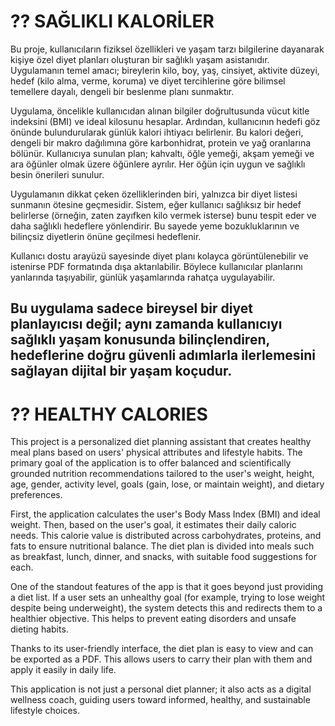 # ?? SAĞLIKLI KALORİLER

Bu proje, kullanıcıların fiziksel özellikleri ve yaşam tarzı bilgilerine dayanarak kişiye özel diyet planları oluşturan bir sağlıklı yaşam asistanıdır. Uygulamanın temel amacı; bireylerin kilo, boy, yaş, cinsiyet, aktivite düzeyi, hedef (kilo alma, verme, koruma) ve diyet tercihlerine göre bilimsel temellere dayalı, dengeli bir beslenme planı sunmaktır.

Uygulama, öncelikle kullanıcıdan alınan bilgiler doğrultusunda vücut kitle indeksini (BMI) ve ideal kilosunu hesaplar. Ardından, kullanıcının hedefi göz önünde bulundurularak günlük kalori ihtiyacı belirlenir. Bu kalori değeri, dengeli bir makro dağılımına göre karbonhidrat, protein ve yağ oranlarına bölünür. Kullanıcıya sunulan plan; kahvaltı, öğle yemeği, akşam yemeği ve ara öğünler olmak üzere öğünlere ayrılır. Her öğün için uygun ve sağlıklı besin önerileri sunulur.

Uygulamanın dikkat çeken özelliklerinden biri, yalnızca bir diyet listesi sunmanın ötesine geçmesidir. Sistem, eğer kullanıcı sağlıksız bir hedef belirlerse (örneğin, zaten zayıfken kilo vermek isterse) bunu tespit eder ve daha sağlıklı hedeflere yönlendirir. Bu sayede yeme bozukluklarının ve bilinçsiz diyetlerin önüne geçilmesi hedeflenir.

Kullanıcı dostu arayüzü sayesinde diyet planı kolayca görüntülenebilir ve istenirse PDF formatında dışa aktarılabilir. Böylece kullanıcılar planlarını yanlarında taşıyabilir, günlük yaşamlarında rahatça uygulayabilir.

Bu uygulama sadece bireysel bir diyet planlayıcısı değil; aynı zamanda kullanıcıyı sağlıklı yaşam konusunda bilinçlendiren, hedeflerine doğru güvenli adımlarla ilerlemesini sağlayan dijital bir yaşam koçudur.
---

# ?? HEALTHY CALORIES

This project is a personalized diet planning assistant that creates healthy meal plans based on users' physical attributes and lifestyle habits. The primary goal of the application is to offer balanced and scientifically grounded nutrition recommendations tailored to the user's weight, height, age, gender, activity level, goals (gain, lose, or maintain weight), and dietary preferences.

First, the application calculates the user's Body Mass Index (BMI) and ideal weight. Then, based on the user's goal, it estimates their daily caloric needs. This calorie value is distributed across carbohydrates, proteins, and fats to ensure nutritional balance. The diet plan is divided into meals such as breakfast, lunch, dinner, and snacks, with suitable food suggestions for each.

One of the standout features of the app is that it goes beyond just providing a diet list. If a user sets an unhealthy goal (for example, trying to lose weight despite being underweight), the system detects this and redirects them to a healthier objective. This helps to prevent eating disorders and unsafe dieting habits.

Thanks to its user-friendly interface, the diet plan is easy to view and can be exported as a PDF. This allows users to carry their plan with them and apply it easily in daily life.

This application is not just a personal diet planner; it also acts as a digital wellness coach, guiding users toward informed, healthy, and sustainable lifestyle choices.
